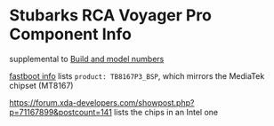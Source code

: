 # Stubarks RCA Voyager Pro Component Info

supplemental to [Build and model numbers](xzchg-e0wee-42ahw-k69bg-k4z05)

[fastboot info](cpnw8-mvw3r-ye9b5-5130t-27dys) lists `product: TB8167P3_BSP`, which mirrors the MediaTek chipset (MT8167)

https://forum.xda-developers.com/showpost.php?p=71167899&postcount=141 lists the chips in an Intel one
